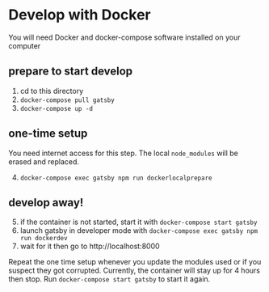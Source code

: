# Develop with Docker

You will need Docker and docker-compose software installed on your computer

## prepare to start develop
1. cd to this directory
2. `docker-compose pull gatsby`
3. `docker-compose up -d`

## one-time setup
You need internet access for this step.
The local `node_modules` will be erased and replaced.

4. `docker-compose exec gatsby npm run dockerlocalprepare`

## develop away!
5. if the container is not started, start it with `docker-compose start gatsby`
6. launch gatsby in developer mode with `docker-compose exec gatsby npm run dockerdev`
7. wait for it then go to http://localhost:8000

Repeat the one time setup whenever you update the modules used or if you suspect they got corrupted.
Currently, the container will stay up for 4 hours then stop. Run `docker-compose start gatsby` to start it again.
